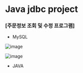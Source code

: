 # Java jdbc project
### [주문정보 조회 및 수정 프로그램]
* MySQL<br>

![image](https://user-images.githubusercontent.com/116700717/209299641-371361c1-7e88-4b39-96ca-223ee2bbff4e.png)


![image](https://user-images.githubusercontent.com/116700717/209299660-84f5b758-4134-4197-87c8-96758dce876a.png)



* JAVA
